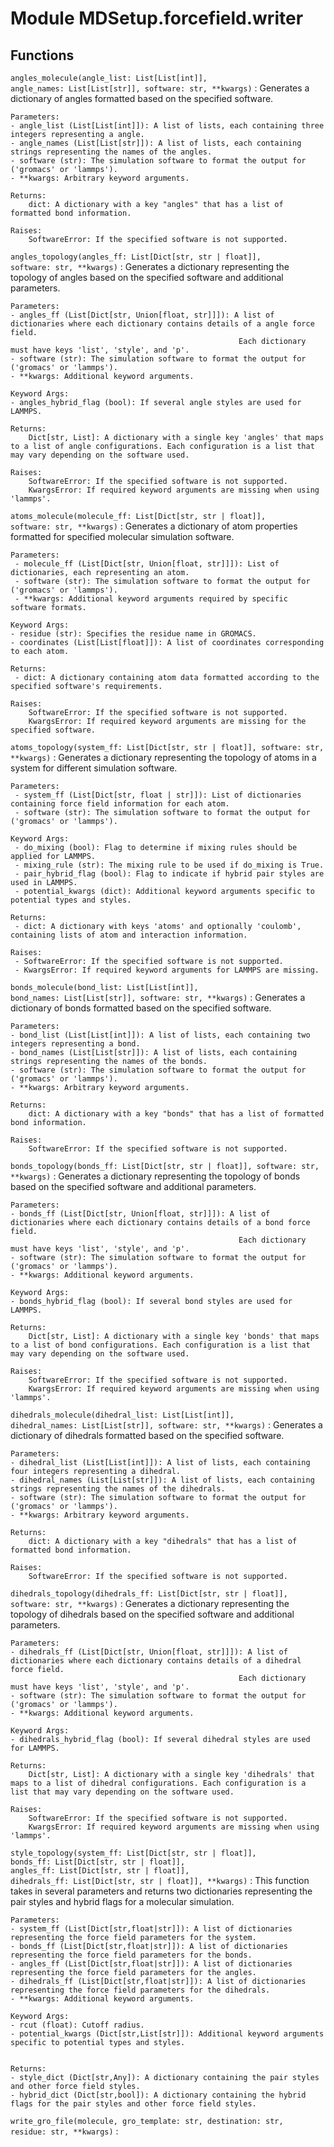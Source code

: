 Module MDSetup.forcefield.writer
================================

Functions
---------

    
`angles_molecule(angle_list: List[List[int]], angle_names: List[List[str]], software: str, **kwargs)`
:   Generates a dictionary of angles formatted based on the specified software.
    
    Parameters:
    - angle_list (List[List[int]]): A list of lists, each containing three integers representing a angle.
    - angle_names (List[List[str]]): A list of lists, each containing strings representing the names of the angles.
    - software (str): The simulation software to format the output for ('gromacs' or 'lammps').
    - **kwargs: Arbitrary keyword arguments.
    
    Returns:
        dict: A dictionary with a key "angles" that has a list of formatted bond information.
    
    Raises:
        SoftwareError: If the specified software is not supported.

    
`angles_topology(angles_ff: List[Dict[str, str | float]], software: str, **kwargs)`
:   Generates a dictionary representing the topology of angles based on the specified software and additional parameters.
    
    Parameters:
    - angles_ff (List[Dict[str, Union[float, str]]]): A list of dictionaries where each dictionary contains details of a angle force field. 
                                                       Each dictionary must have keys 'list', 'style', and 'p'.
    - software (str): The simulation software to format the output for ('gromacs' or 'lammps').
    - **kwargs: Additional keyword arguments.
    
    Keyword Args:
    - angles_hybrid_flag (bool): If several angle styles are used for LAMMPS.
    
    Returns:
        Dict[str, List]: A dictionary with a single key 'angles' that maps to a list of angle configurations. Each configuration is a list that may vary depending on the software used.
    
    Raises:
        SoftwareError: If the specified software is not supported.
        KwargsError: If required keyword arguments are missing when using 'lammps'.

    
`atoms_molecule(molecule_ff: List[Dict[str, str | float]], software: str, **kwargs)`
:   Generates a dictionary of atom properties formatted for specified molecular simulation software.
    
    Parameters:
     - molecule_ff (List[Dict[str, Union[float, str]]]): List of dictionaries, each representing an atom.
     - software (str): The simulation software to format the output for ('gromacs' or 'lammps').
     - **kwargs: Additional keyword arguments required by specific software formats.
    
    Keyword Args:
    - residue (str): Specifies the residue name in GROMACS.
    - coordinates (List[List[float]]): A list of coordinates corresponding to each atom.
       
    Returns:
     - dict: A dictionary containing atom data formatted according to the specified software's requirements.
    
    Raises:
        SoftwareError: If the specified software is not supported.
        KwargsError: If required keyword arguments are missing for the specified software.

    
`atoms_topology(system_ff: List[Dict[str, str | float]], software: str, **kwargs)`
:   Generates a dictionary representing the topology of atoms in a system for different simulation software.
    
    Parameters:
     - system_ff (List[Dict[str, float | str]]): List of dictionaries containing force field information for each atom.
     - software (str): The simulation software to format the output for ('gromacs' or 'lammps').
    
    Keyword Args:
     - do_mixing (bool): Flag to determine if mixing rules should be applied for LAMMPS.
     - mixing_rule (str): The mixing rule to be used if do_mixing is True.
     - pair_hybrid_flag (bool): Flag to indicate if hybrid pair styles are used in LAMMPS.
     - potential_kwargs (dict): Additional keyword arguments specific to potential types and styles.
    
    Returns:
     - dict: A dictionary with keys 'atoms' and optionally 'coulomb', containing lists of atom and interaction information.
    
    Raises:
     - SoftwareError: If the specified software is not supported.
     - KwargsError: If required keyword arguments for LAMMPS are missing.

    
`bonds_molecule(bond_list: List[List[int]], bond_names: List[List[str]], software: str, **kwargs)`
:   Generates a dictionary of bonds formatted based on the specified software.
    
    Parameters:
    - bond_list (List[List[int]]): A list of lists, each containing two integers representing a bond.
    - bond_names (List[List[str]]): A list of lists, each containing strings representing the names of the bonds.
    - software (str): The simulation software to format the output for ('gromacs' or 'lammps').
    - **kwargs: Arbitrary keyword arguments.
    
    Returns:
        dict: A dictionary with a key "bonds" that has a list of formatted bond information.
    
    Raises:
        SoftwareError: If the specified software is not supported.

    
`bonds_topology(bonds_ff: List[Dict[str, str | float]], software: str, **kwargs)`
:   Generates a dictionary representing the topology of bonds based on the specified software and additional parameters.
    
    Parameters:
    - bonds_ff (List[Dict[str, Union[float, str]]]): A list of dictionaries where each dictionary contains details of a bond force field. 
                                                       Each dictionary must have keys 'list', 'style', and 'p'.
    - software (str): The simulation software to format the output for ('gromacs' or 'lammps').
    - **kwargs: Additional keyword arguments.
    
    Keyword Args:
    - bonds_hybrid_flag (bool): If several bond styles are used for LAMMPS.
    
    Returns:
        Dict[str, List]: A dictionary with a single key 'bonds' that maps to a list of bond configurations. Each configuration is a list that may vary depending on the software used.
    
    Raises:
        SoftwareError: If the specified software is not supported.
        KwargsError: If required keyword arguments are missing when using 'lammps'.

    
`dihedrals_molecule(dihedral_list: List[List[int]], dihedral_names: List[List[str]], software: str, **kwargs)`
:   Generates a dictionary of dihedrals formatted based on the specified software.
    
    Parameters:
    - dihedral_list (List[List[int]]): A list of lists, each containing four integers representing a dihedral.
    - dihedral_names (List[List[str]]): A list of lists, each containing strings representing the names of the dihedrals.
    - software (str): The simulation software to format the output for ('gromacs' or 'lammps').
    - **kwargs: Arbitrary keyword arguments.
    
    Returns:
        dict: A dictionary with a key "dihedrals" that has a list of formatted bond information.
    
    Raises:
        SoftwareError: If the specified software is not supported.

    
`dihedrals_topology(dihedrals_ff: List[Dict[str, str | float]], software: str, **kwargs)`
:   Generates a dictionary representing the topology of dihedrals based on the specified software and additional parameters.
    
    Parameters:
    - dihedrals_ff (List[Dict[str, Union[float, str]]]): A list of dictionaries where each dictionary contains details of a dihedral force field. 
                                                       Each dictionary must have keys 'list', 'style', and 'p'.
    - software (str): The simulation software to format the output for ('gromacs' or 'lammps').
    - **kwargs: Additional keyword arguments.
    
    Keyword Args:
    - dihedrals_hybrid_flag (bool): If several dihedral styles are used for LAMMPS.
    
    Returns:
        Dict[str, List]: A dictionary with a single key 'dihedrals' that maps to a list of dihedral configurations. Each configuration is a list that may vary depending on the software used.
    
    Raises:
        SoftwareError: If the specified software is not supported.
        KwargsError: If required keyword arguments are missing when using 'lammps'.

    
`style_topology(system_ff: List[Dict[str, str | float]], bonds_ff: List[Dict[str, str | float]], angles_ff: List[Dict[str, str | float]], dihedrals_ff: List[Dict[str, str | float]], **kwargs)`
:   This function takes in several parameters and returns two dictionaries representing the pair styles and hybrid flags for a molecular simulation.
    
    Parameters:
    - system_ff (List[Dict[str,float|str]]): A list of dictionaries representing the force field parameters for the system.
    - bonds_ff (List[Dict[str,float|str]]): A list of dictionaries representing the force field parameters for the bonds.
    - angles_ff (List[Dict[str,float|str]]): A list of dictionaries representing the force field parameters for the angles.
    - dihedrals_ff (List[Dict[str,float|str]]): A list of dictionaries representing the force field parameters for the dihedrals.
    - **kwargs: Additional keyword arguments.
        
    Keyword Args:
    - rcut (float): Cutoff radius.
    - potential_kwargs (Dict[str,List[str]]): Additional keyword arguments specific to potential types and styles.
    
    
    Returns:
    - style_dict (Dict[str,Any]): A dictionary containing the pair styles and other force field styles.
    - hybrid_dict (Dict[str,bool]): A dictionary containing the hybrid flags for the pair styles and other force field styles.

    
`write_gro_file(molecule, gro_template: str, destination: str, residue: str, **kwargs)`
: